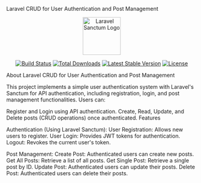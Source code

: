 Laravel CRUD for User Authentication and Post Management

<p align="center"><a href="https://laravel.com" target="_blank"><img src="https://avatars.githubusercontent.com/u/45471426?s=200&v=4" width="100" alt="Laravel Sanctum Logo"></a></p> <p align="center"> <a href="https://github.com/laravel/sanctum/actions"><img src="https://github.com/laravel/sanctum/workflows/tests/badge.svg" alt="Build Status"></a> <a href="https://packagist.org/packages/laravel/sanctum"><img src="https://img.shields.io/packagist/dt/laravel/sanctum" alt="Total Downloads"></a> <a href="https://packagist.org/packages/laravel/sanctum"><img src="https://img.shields.io/packagist/v/laravel/sanctum" alt="Latest Stable Version"></a> <a href="https://packagist.org/packages/laravel/sanctum"><img src="https://img.shields.io/packagist/l/laravel/sanctum" alt="License"></a> </p>


About Laravel CRUD for User Authentication and Post Management

This project implements a simple user authentication system with Laravel's Sanctum for API authentication, including registration, login, and post management functionalities. Users can:

Register and Login using API authentication.
Create, Read, Update, and Delete posts (CRUD operations) once authenticated.
Features


Authentication (Using Laravel Sanctum):
User Registration: Allows new users to register.
User Login: Provides JWT tokens for authentication.
Logout: Revokes the current user's token.


Post Management:
Create Post: Authenticated users can create new posts.
Get All Posts: Retrieve a list of all posts.
Get Single Post: Retrieve a single post by ID.
Update Post: Authenticated users can update their posts.
Delete Post: Authenticated users can delete their posts.

